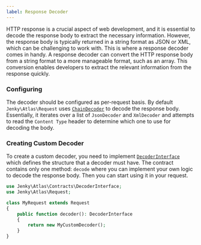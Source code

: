 ```yaml
---
label: Response Decoder
---
```


HTTP response is a crucial aspect of web development, and it is essential to decode the response body to extract the necessary information. However, the response body is typically returned in a string format as JSON or XML, which can be challenging to work with. This is where a response decoder comes in handy. A response decoder can convert the HTTP response body from a string format to a more manageable format, such as an array. This conversion enables developers to extract the relevant information from the response quickly.

### Configuring

The decoder should be configured as per-request basis. By default `Jenky\Atlas\Request` uses [`ChainDecoder`](https://github.com/jenky/atlas/blob/18f96c176bed75fa321df6a675146820760e295f/src/Request.php#L124-L130) to decode the response body. Essentially, it iterates over a list of `JsonDecoder` and `XmlDecoder` and attempts to read the `Content Type` header to determine which one to use for decoding the body.

### Creating Custom Decoder

To create a custom decoder, you need to implement [`DecoderInterface`](https://github.com/jenky/atlas/blob/main/src/Contracts/DecoderInterface.php) which defines the structure that a decoder must have. The contract contains only one method: `decode` where you can implement your own logic to decode the response body. Then you can start using it in your request.

```php
use Jenky\Atlas\Contracts\DecoderInterface;
use Jenky\Atlas\Request;

class MyRequest extends Request
{
    public function decoder(): DecoderInterface
    {
        return new MyCustomDecoder();
    }
}
```
